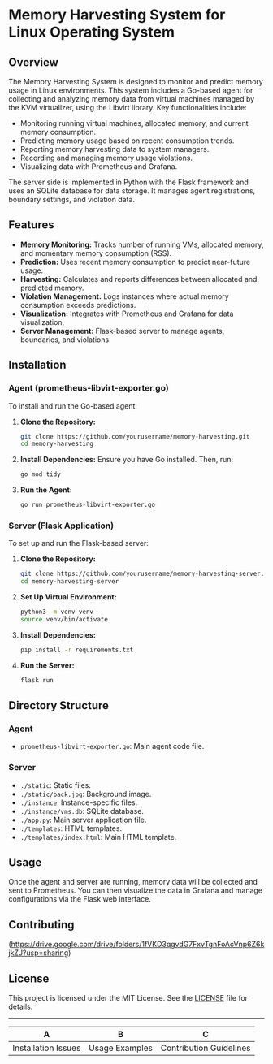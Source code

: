 # Memory Harvesting System for Linux Operating System

## Overview

The Memory Harvesting System is designed to monitor and predict memory usage in Linux environments. This system includes a Go-based agent for collecting and analyzing memory data from virtual machines managed by the KVM virtualizer, using the Libvirt library. Key functionalities include:

- Monitoring running virtual machines, allocated memory, and current memory consumption.
- Predicting memory usage based on recent consumption trends.
- Reporting memory harvesting data to system managers.
- Recording and managing memory usage violations.
- Visualizing data with Prometheus and Grafana.

The server side is implemented in Python with the Flask framework and uses an SQLite database for data storage. It manages agent registrations, boundary settings, and violation data.

## Features

- **Memory Monitoring:** Tracks number of running VMs, allocated memory, and momentary memory consumption (RSS).
- **Prediction:** Uses recent memory consumption to predict near-future usage.
- **Harvesting:** Calculates and reports differences between allocated and predicted memory.
- **Violation Management:** Logs instances where actual memory consumption exceeds predictions.
- **Visualization:** Integrates with Prometheus and Grafana for data visualization.
- **Server Management:** Flask-based server to manage agents, boundaries, and violations.

## Installation

### Agent (prometheus-libvirt-exporter.go)

To install and run the Go-based agent:

1. **Clone the Repository:**
   ```sh
   git clone https://github.com/yourusername/memory-harvesting.git
   cd memory-harvesting
   ```

2. **Install Dependencies:**
   Ensure you have Go installed. Then, run:
   ```sh
   go mod tidy
   ```

3. **Run the Agent:**
   ```sh
   go run prometheus-libvirt-exporter.go
   ```

### Server (Flask Application)

To set up and run the Flask-based server:

1. **Clone the Repository:**
   ```sh
   git clone https://github.com/yourusername/memory-harvesting-server.git
   cd memory-harvesting-server
   ```

2. **Set Up Virtual Environment:**
   ```sh
   python3 -m venv venv
   source venv/bin/activate
   ```

3. **Install Dependencies:**
   ```sh
   pip install -r requirements.txt
   ```

4. **Run the Server:**
   ```sh
   flask run
   ```

## Directory Structure

### Agent

- `prometheus-libvirt-exporter.go`: Main agent code file.

### Server

- `./static`: Static files.
- `./static/back.jpg`: Background image.
- `./instance`: Instance-specific files.
- `./instance/vms.db`: SQLite database.
- `./app.py`: Main server application file.
- `./templates`: HTML templates.
- `./templates/index.html`: Main HTML template.

## Usage

Once the agent and server are running, memory data will be collected and sent to Prometheus. You can then visualize the data in Grafana and manage configurations via the Flask web interface.

## Contributing
(https://drive.google.com/drive/folders/1fVKD3qgvdG7FxvTgnFoAcVnp6Z6kjkZJ?usp=sharing)
## License

This project is licensed under the MIT License. See the [LICENSE](LICENSE) file for details.

---

|A|B|C|
|-|-|-|
|Installation Issues|Usage Examples|Contribution Guidelines|

